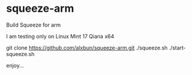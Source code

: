 squeeze-arm
===========

Build Squeeze for arm 

I am testing only on Linux Mint 17 Qiana x64

git clone https://github.com/alxbun/squeeze-arm.git
./squeeze.sh
./start-squeeze.sh

enjoy...
